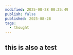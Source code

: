 ```yaml
---
modified: 2025-08-28 00:25:49
publish: false
published: 2025-08-28
tags:
  - thought
---
```



## this is also a test

